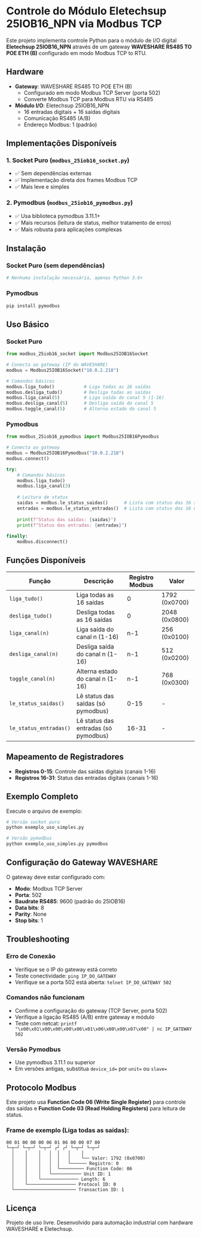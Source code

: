 # Controle do Módulo Eletechsup 25IOB16_NPN via Modbus TCP

Este projeto implementa controle Python para o módulo de I/O digital **Eletechsup 25IOB16_NPN** através de um gateway **WAVESHARE RS485 TO POE ETH (B)** configurado em modo Modbus TCP to RTU.

## Hardware

- **Gateway**: WAVESHARE RS485 TO POE ETH (B)
  - Configurado em modo Modbus TCP Server (porta 502)
  - Converte Modbus TCP para Modbus RTU via RS485
- **Módulo I/O**: Eletechsup 25IOB16_NPN
  - 16 entradas digitais + 16 saídas digitais
  - Comunicação RS485 (A/B)
  - Endereço Modbus: 1 (padrão)

## Implementações Disponíveis

### 1. Socket Puro (`modbus_25iob16_socket.py`)
- ✅ Sem dependências externas
- ✅ Implementação direta dos frames Modbus TCP
- ✅ Mais leve e simples

### 2. Pymodbus (`modbus_25iob16_pymodbus.py`)
- ✅ Usa biblioteca pymodbus 3.11.1+
- ✅ Mais recursos (leitura de status, melhor tratamento de erros)
- ✅ Mais robusta para aplicações complexas

## Instalação

### Socket Puro (sem dependências)
```bash
# Nenhuma instalação necessária, apenas Python 3.6+
```

### Pymodbus
```bash
pip install pymodbus
```

## Uso Básico

### Socket Puro
```python
from modbus_25iob16_socket import Modbus25IOB16Socket

# Conecta ao gateway (IP do WAVESHARE)
modbus = Modbus25IOB16Socket("10.0.2.218")

# Comandos básicos
modbus.liga_tudo()           # Liga todas as 16 saídas
modbus.desliga_tudo()        # Desliga todas as saídas
modbus.liga_canal(5)         # Liga saída do canal 5 (1-16)
modbus.desliga_canal(5)      # Desliga saída do canal 5
modbus.toggle_canal(5)       # Alterna estado do canal 5
```

### Pymodbus
```python
from modbus_25iob16_pymodbus import Modbus25IOB16Pymodbus

# Conecta ao gateway
modbus = Modbus25IOB16Pymodbus("10.0.2.218")
modbus.connect()

try:
    # Comandos básicos
    modbus.liga_tudo()
    modbus.liga_canal(3)
    
    # Leitura de status
    saidas = modbus.le_status_saidas()      # Lista com status das 16 saídas
    entradas = modbus.le_status_entradas()  # Lista com status das 16 entradas
    
    print(f"Status das saídas: {saidas}")
    print(f"Status das entradas: {entradas}")
    
finally:
    modbus.disconnect()
```

## Funções Disponíveis

| Função | Descrição | Registro Modbus | Valor |
|--------|-----------|----------------|--------|
| `liga_tudo()` | Liga todas as 16 saídas | 0 | 1792 (0x0700) |
| `desliga_tudo()` | Desliga todas as 16 saídas | 0 | 2048 (0x0800) |
| `liga_canal(n)` | Liga saída do canal n (1-16) | n-1 | 256 (0x0100) |
| `desliga_canal(n)` | Desliga saída do canal n (1-16) | n-1 | 512 (0x0200) |
| `toggle_canal(n)` | Alterna estado do canal n (1-16) | n-1 | 768 (0x0300) |
| `le_status_saidas()` | Lê status das saídas (só pymodbus) | 0-15 | - |
| `le_status_entradas()` | Lê status das entradas (só pymodbus) | 16-31 | - |

## Mapeamento de Registradores

- **Registros 0-15**: Controle das saídas digitais (canais 1-16)
- **Registros 16-31**: Status das entradas digitais (canais 1-16)

## Exemplo Completo

Execute o arquivo de exemplo:
```bash
# Versão socket puro
python exemplo_uso_simples.py

# Versão pymodbus  
python exemplo_uso_simples.py pymodbus
```

## Configuração do Gateway WAVESHARE

O gateway deve estar configurado com:
- **Modo**: Modbus TCP Server
- **Porta**: 502
- **Baudrate RS485**: 9600 (padrão do 25IOB16)
- **Data bits**: 8
- **Parity**: None
- **Stop bits**: 1

## Troubleshooting

### Erro de Conexão
- Verifique se o IP do gateway está correto
- Teste conectividade: `ping IP_DO_GATEWAY`
- Verifique se a porta 502 está aberta: `telnet IP_DO_GATEWAY 502`

### Comandos não funcionam
- Confirme a configuração do gateway (TCP Server, porta 502)
- Verifique a ligação RS485 (A/B) entre gateway e módulo
- Teste com netcat: `printf "\x00\x01\x00\x00\x00\x06\x01\x06\x00\x00\x07\x00" | nc IP_GATEWAY 502`

### Versão Pymodbus
- Use pymodbus 3.11.1 ou superior
- Em versões antigas, substitua `device_id=` por `unit=` ou `slave=`

## Protocolo Modbus

Este projeto usa **Function Code 06 (Write Single Register)** para controle das saídas e **Function Code 03 (Read Holding Registers)** para leitura de status.

### Frame de exemplo (Liga todas as saídas):
```
00 01 00 00 00 06 01 06 00 00 07 00
└─┬─┘ └─┬─┘ └─┬─┘ ┌┘ ┌┘ └─┬─┘ └─┬─┘
  │    │    │   │  │   │    │
  │    │    │   │  │   │    └── Valor: 1792 (0x0700)
  │    │    │   │  │   └────── Registro: 0
  │    │    │   │  └───────── Function Code: 06
  │    │    │   └─────────── Unit ID: 1
  │    │    └────────────── Length: 6
  │    └────────────────── Protocol ID: 0
  └─────────────────────── Transaction ID: 1
```

## Licença

Projeto de uso livre. Desenvolvido para automação industrial com hardware WAVESHARE e Eletechsup.